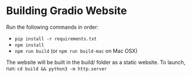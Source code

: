 # Building Gradio Website

Run the following commands in order:
- `pip install -r requirements.txt`
- `npm install`
- `npm run build` (or `npm run build-mac` on Mac OSX)

The website will be built in the build/ folder as a static website. To launch, run: `cd build && python3 -m http.server`
